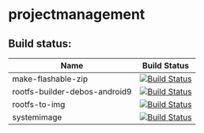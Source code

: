 # projectmanagement

## Build status:

| Name | Build Status |
|----|----|
| make-flashable-zip | [![Build Status](https://oldpc.mrcyjanek.net:443/ci/job/ubports-gsi-make-flashable-zip/badge/icon)](https://oldpc.mrcyjanek.net:443/ci/job/ubports-gsi-make-flashable-zip/) |
| rootfs-builder-debos-android9 | [![Build Status](https://oldpc.mrcyjanek.net:443/ci/job/ubports-gsi-rootfs-builder-debos-android9/badge/icon)](https://oldpc.mrcyjanek.net:443/ci/job/ubports-gsi-rootfs-builder-debos-android9/) |
| rootfs-to-img | [![Build Status](https://oldpc.mrcyjanek.net:443/ci/job/ubports-gsi-rootfs-to-img/badge/icon)](https://oldpc.mrcyjanek.net:443/ci/job/ubports-gsi-rootfs-to-img/) |
| systemimage | [![Build Status](https://oldpc.mrcyjanek.net:443/ci/job/ubports-gsi-systemimage/badge/icon)](https://oldpc.mrcyjanek.net:443/ci/job/ubports-gsi-systemimage/) |
